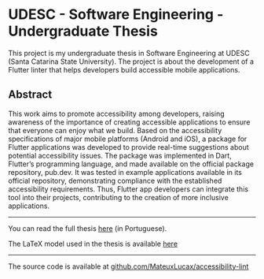 # UDESC - Software Engineering - Undergraduate Thesis

This project is my undergraduate thesis in Software Engineering at UDESC (Santa Catarina State University). The project is about the development of a Flutter linter that helps developers build accessible mobile applications.

## Abstract

This work aims to promote accessibility among developers, raising awareness of the importance
of creating accessible applications to ensure that everyone can enjoy what we build. Based on the
accessibility specifications of major mobile platforms (Android and iOS), a package for Flutter
applications was developed to provide real-time suggestions about potential accessibility issues.
The package was implemented in Dart, Flutter’s programming language, and made available on
the official package repository, pub.dev. It was tested in example applications available in its
official repository, demonstrating compliance with the established accessibility requirements.
Thus, Flutter app developers can integrate this tool into their projects, contributing to the creation
of more inclusive applications.

---

You can read the full thesis [here](./Trabalho%20de%20Conclusão%20de%20Curso.pdf) (in Portuguese).

The LaTeX model used in the thesis is available [here](https://www.udesc.br/bu/manuais/modelo)

---

The source code is available at [github.com/MateuxLucax/accessibility-lint](https://github.com/MateuxLucax/accessibility-lint)
